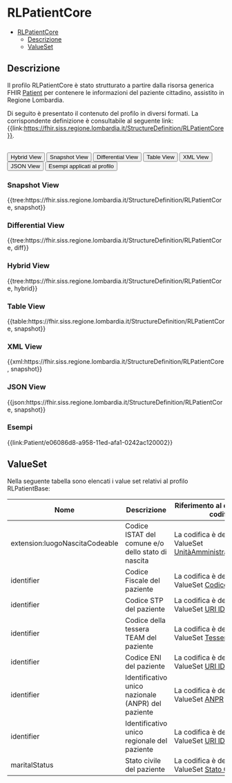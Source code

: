 # RLPatientCore

- [RLPatientCore](#rlpatientcore)
  - [Descrizione](#descrizione)
  - [ValueSet](#valueset)

## Descrizione
Il profilo RLPatientCore è stato strutturato a partire dalla risorsa generica FHIR [Patient](http://hl7.org/fhir/R4/patient.html) per contenere le informazioni del paziente cittadino, assistito in Regione Lombardia.

Di seguito è presentato il contenuto del profilo in diversi formati. La corrispondente definizione è consultabile al seguente link: {{link:https://fhir.siss.regione.lombardia.it/StructureDefinition/RLPatientCore}}.

<br>
<div class="tab">
  <button class="tablinks active" onclick="openTab(event, 'Hybrid View')">Hybrid View</button>
  <button class="tablinks" onclick="openTab(event, 'Snapshot View')">Snapshot View</button>
  <button class="tablinks" onclick="openTab(event, 'Differential View')">Differential View</button>
  <button class="tablinks" onclick="openTab(event, 'Table View')">Table View</button>
  <button class="tablinks" onclick="openTab(event, 'XML View')">XML View</button>
  <button class="tablinks" onclick="openTab(event, 'JSON View')">JSON View</button>
  <button class="tablinks" onclick="openTab(event, 'Esempi')">Esempi applicati al profilo</button>
</div>

<div id="Snapshot View" class="tabcontent">
  <h3>Snapshot View</h3>
{{tree:https://fhir.siss.regione.lombardia.it/StructureDefinition/RLPatientCore, snapshot}}
</div>

<div id="Differential View" class="tabcontent">
  <h3>Differential View</h3>
{{tree:https://fhir.siss.regione.lombardia.it/StructureDefinition/RLPatientCore, diff}}
</div>

<div id="Hybrid View" class="tabcontent"  style="display:block">
  <h3>Hybrid View</h3>
{{tree:https://fhir.siss.regione.lombardia.it/StructureDefinition/RLPatientCore, hybrid}}
</div>

<div id="Table View" class="tabcontent">
  <h3>Table View</h3>
{{table:https://fhir.siss.regione.lombardia.it/StructureDefinition/RLPatientCore, snapshot}}
</div>

<div id="XML View" class="tabcontent">
  <h3>XML View</h3>
{{xml:https://fhir.siss.regione.lombardia.it/StructureDefinition/RLPatientCore, snapshot}}
</div>

<div id="JSON View" class="tabcontent">
  <h3>JSON View</h3>
{{json:https://fhir.siss.regione.lombardia.it/StructureDefinition/RLPatientCore, snapshot}}
</div>

<div id="Esempi" class="tabcontent">
  <h3>Esempi</h3>
{{link:Patient/e06086d8-a958-11ed-afa1-0242ac120002}}
<br>
</div>


<!-- ===================================================FINE SEZIONE=================================================== -->


## ValueSet
Nella seguente tabella sono elencati i value set relativi al profilo RLPatientBase:

| Nome | Descrizione | Riferimento al dettaglio della codifica |
|---|---|---|
| extension:luogoNascitaCodeable | Codice ISTAT del comune e/o dello stato di nascita | La codifica è definita dal ValueSet [UnitàAmministrativeTerritoriali](http://hl7.it/fhir/lab-report/CodeSystem/istat-unitaAmministrativeTerritoriali) |
| identifier |  Codice Fiscale del paziente | La codifica è definita dal ValueSet [CodiceFiscale](http://hl7.it/sid/codiceFiscale) |
| identifier |  Codice STP del paziente | La codifica è definita dal ValueSet [URI ID STP](http://terminology.hl7.it/ValueSet/uri-idStp) |
| identifier |  Codice della tessera TEAM del paziente | La codifica è definita dal ValueSet [Tessera TEAM](https://fhir.siss.regione.lombardia.it/sid/tesseraTeam) |  
| identifier |  Codice ENI del paziente | La codifica è definita dal ValueSet [URI ID ENI](http://terminology.hl7.it/ValueSet/uri-idEni) |
| identifier |  Identificativo unico nazionale (ANPR) del paziente | La codifica è definita dal ValueSet [ANPR](http://hl7.it/sid/anpr) |
| identifier |  Identificativo unico regionale del paziente | La codifica è definita dal ValueSet [URI ID Regionali](http://terminology.hl7.it/ValueSet/uri-idRegionali) |
| maritalStatus |  Stato civile del paziente | La codifica è definita dal ValueSet [Stato Civile](https://www.hl7.it/fhir/base/ValueSet-statoCivile.html) |